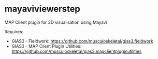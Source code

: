 mayaviviewerstep
========================

MAP Client plugin for 3D visualisation using Mayavi

Requires:
- GIAS3 - Fieldwork: https://github.com/musculoskeletal/gias3.fieldwork
- GIAS3 - MAP Client Plugin Utilities: https://github.com/musculoskeletal/gias3.mapclientpluginutilities
